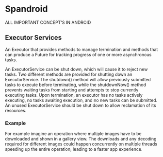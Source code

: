 # Spandroid

ALL IMPORTANT CONCEPT'S IN ANDROID

## Executor Services
An Executor that provides methods to manage termination and methods that can produce a Future for tracking progress of one or more asynchronous tasks.

An ExecutorService can be shut down, which will cause it to reject new tasks. Two different methods are provided for shutting down an ExecutorService. The shutdown() method will allow previously submitted tasks to execute before terminating, while the shutdownNow() method prevents waiting tasks from starting and attempts to stop currently executing tasks. Upon termination, an executor has no tasks actively executing, no tasks awaiting execution, and no new tasks can be submitted. An unused ExecutorService should be shut down to allow reclamation of its resources.

### Example
 For example imagine an operation where multiple images have to be downloaded and shown in a gallery view. The downloads and any decoding required for different images could happen concurrently on multiple threads speeding up the entire operation, leading to a faster app experience.


